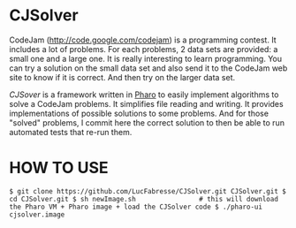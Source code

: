 CJSolver
========

CodeJam (http://code.google.com/codejam) is a programming contest.
It includes a lot of problems.
For each problems, 2 data sets are provided: a small one and a large one.
It is really interesting to learn programming.
You can try a solution on the small data set and also send it to the CodeJam web site to know if it is correct.
And then try on the larger data set.
 
*CJSover* is a framework written in [Pharo](http://www.pharo.org) to easily implement algorithms to solve a CodeJam problems. 
It simplifies file reading and writing.
It provides implementations of possible solutions to some problems.
And for those "solved" problems, I commit here the correct solution to then be able to run automated tests that re-run them.

HOW TO USE
==========

`
$ git clone https://github.com/LucFabresse/CJSolver.git CJSolver.git
$ cd CJSolver.git
$ sh newImage.sh 				# this will download the Pharo VM + Pharo image + load the CJSolver code
$ ./pharo-ui cjsolver.image
`